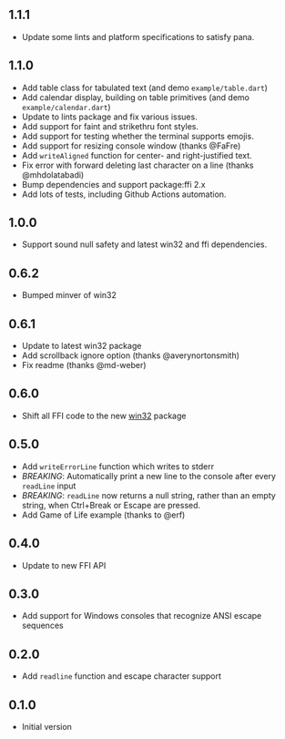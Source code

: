 ## 1.1.1

- Update some lints and platform specifications to satisfy pana.

## 1.1.0

- Add table class for tabulated text (and demo `example/table.dart`)
- Add calendar display, building on table primitives (and demo
  `example/calendar.dart`)
- Update to lints package and fix various issues.
- Add support for faint and strikethru font styles.
- Add support for testing whether the terminal supports emojis.
- Add support for resizing console window (thanks @FaFre)
- Add `writeAligned` function for center- and right-justified text.
- Fix error with forward deleting last character on a line (thanks
  @mhdolatabadi)
- Bump dependencies and support package:ffi 2.x
- Add lots of tests, including Github Actions automation.

## 1.0.0

- Support sound null safety and latest win32 and ffi dependencies.

## 0.6.2

- Bumped minver of win32

## 0.6.1

- Update to latest win32 package
- Add scrollback ignore option (thanks @averynortonsmith)
- Fix readme (thanks @md-weber)

## 0.6.0

- Shift all FFI code to the new [win32](https://pub.dev/packages/win32) package

## 0.5.0

- Add `writeErrorLine` function which writes to stderr
- *BREAKING*: Automatically print a new line to the console after every
  `readLine` input
- *BREAKING*: `readLine` now returns a null string, rather than an empty
  string, when Ctrl+Break or Escape are pressed.
- Add Game of Life example (thanks to @erf)

## 0.4.0

- Update to new FFI API

## 0.3.0

- Add support for Windows consoles that recognize ANSI escape sequences

## 0.2.0

- Add `readline` function and escape character support

## 0.1.0

- Initial version
